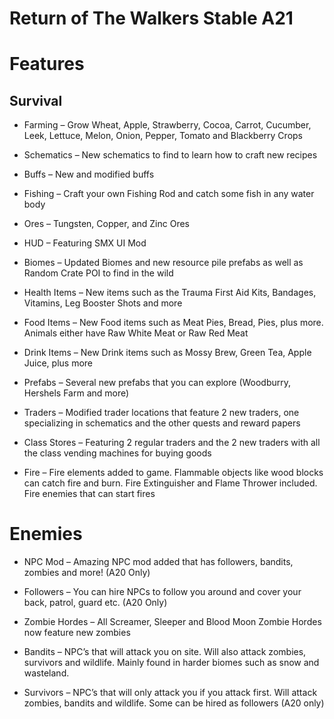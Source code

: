 # Return of The Walkers Stable A21

# Features
## Survival

  - Farming – Grow Wheat, Apple, Strawberry, Cocoa, Carrot, Cucumber, Leek, Lettuce, Melon, Onion, Pepper, Tomato and Blackberry Crops

  - Schematics – New schematics to find to learn how to craft new recipes
    
  - Buffs – New and modified buffs
    
  - Fishing – Craft your own Fishing Rod and catch some fish in any water body
    
  - Ores – Tungsten, Copper, and Zinc Ores
    
  - HUD – Featuring SMX UI Mod
    
  - Biomes – Updated Biomes and new resource pile prefabs as well as Random Crate POI to find in the wild
    
  - Health Items – New items such as the Trauma First Aid Kits, Bandages, Vitamins, Leg Booster Shots and more
    
  - Food Items – New Food items such as Meat Pies, Bread, Pies, plus more. Animals either have Raw White Meat or Raw Red Meat
    
  - Drink Items – New Drink items such as Mossy Brew, Green Tea, Apple Juice, plus more
    
  - Prefabs – Several new prefabs that you can explore (Woodburry, Hershels Farm and more)
    
  - Traders – Modified trader locations that feature 2 new traders, one specializing in schematics and the other quests and reward papers
    
  - Class Stores – Featuring 2 regular traders and the 2 new traders with all the class vending machines for buying goods
    
  - Fire – Fire elements added to game. Flammable objects like wood blocks can catch fire and burn. Fire Extinguisher and Flame Thrower included. Fire enemies that can start fires

# Enemies
  - NPC Mod – Amazing NPC mod added that has followers, bandits, zombies and more! (A20 Only)

  - Followers – You can hire NPCs to follow you around and cover your back, patrol, guard etc. (A20 Only)

  - Zombie Hordes – All Screamer, Sleeper and Blood Moon Zombie Hordes now feature new zombies

  - Bandits – NPC’s that will attack you on site. Will also attack zombies, survivors and wildlife. Mainly found in harder biomes such as snow and wasteland.

  - Survivors – NPC’s that will only attack you if you attack first. Will attack zombies, bandits and wildlife. Some can be hired as followers (A20 only)
